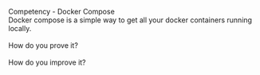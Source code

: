 Competency - Docker Compose<br />Docker compose is a simple way to get all your docker containers running locally.<br /><br />How do you prove it?<br /><br />How do you improve it?<br /><br />